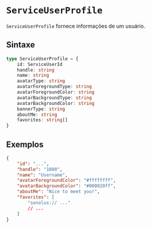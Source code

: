 # `ServiceUserProfile`

`ServiceUserProfile` fornece informações de um usuário.

## Sintaxe

```ts
type ServiceUserProfile = {
    id: ServiceUserId
    handle: string
    name: string
    avatarType: string
    avatarForegroundType: string
    avatarForegroundColor: string
    avatarBackgroundType: string
    avatarBackgroundColor: string
    bannerType: string
    aboutMe: string
    favorites: string[]
}
```

## Exemplos

```json
{
    "id": "...",
    "handle": "1000",
    "name": "Username",
    "avatarForegroundColor": "#ffffffff",
    "avatarBackgroundColor": "#000020ff",
    "aboutMe": "Nice to meet you!",
    "favorites": [
        "sonolus:// ..."
        // ...
    ]
}
```
